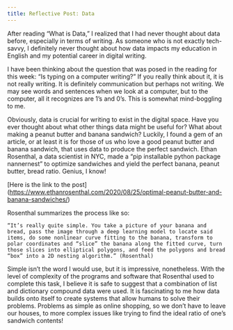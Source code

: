 ```yaml
---
title: Reflective Post: Data
---
```


  After reading “What is Data,” I realized that I had never thought about data before, especially in terms of writing. As someone who is not exactly tech-savvy, I definitely never thought about how data impacts my education in English and my potential career in digital writing. 

  I have been thinking about the question that was posed in the reading for this week: “Is typing on a computer writing?” If you really think about it, it is not really writing. It is definitely communication but perhaps not writing. We may see words and sentences when we look at a computer, but to the computer, all it recognizes are 1’s and 0’s. This is somewhat mind-boggling to me.

Obviously, data is crucial for writing to exist in the digital space. Have you ever thought about what other things data might be useful for? What about making a peanut butter and banana sandwich? Luckily, I found a gem of an article, or at least it is for those of us who love a good peanut butter and banana sandwich, that uses data to produce the perfect sandwich. Ethan Rosenthal, a data scientist in NYC, made a “pip installable python package nannernest” to optimize sandwiches and yield the perfect banana, peanut butter, bread ratio. Genius, I know! 

[Here is the link to the post] (https://www.ethanrosenthal.com/2020/08/25/optimal-peanut-butter-and-banana-sandwiches/)

  Rosenthal summarizes the process like so: 

    “It’s really quite simple. You take a picture of your banana and bread, pass the image through a deep learning model to locate said items, do some nonlinear curve fitting to the banana, transform to polar coordinates and “slice” the banana along the fitted curve, turn those slices into elliptical polygons, and feed the polygons and bread “box” into a 2D nesting algorithm.” (Rosenthal)
    
  Simple isn’t the word I would use, but it is impressive, nonetheless. With the level of complexity of the programs and software that Rosenthal used to complete this task, I believe it is safe to suggest that a combination of list and dictionary compound data were used. It is fascinating to me how data builds onto itself to create systems that allow humans to solve their problems. Problems as simple as online shopping, so we don’t have to leave our houses, to more complex issues like trying to find the ideal ratio of one’s sandwich contents! 
    
    

